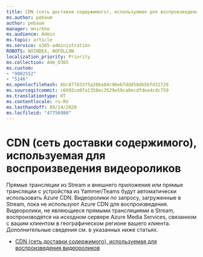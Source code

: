 ```yaml
---
title: CDN (сеть доставки содержимого), используемая для воспроизведения видеороликов
ms.author: pebaum
author: pebaum
manager: mnirkhe
ms.audience: Admin
ms.topic: article
ms.service: o365-administration
ROBOTS: NOINDEX, NOFOLLOW
localization_priority: Priority
ms.collection: Adm_O365
ms.custom:
- "9002552"
- "5146"
ms.openlocfilehash: 6bc87783375a206a84c96eb7ddd58db5bfd31728
ms.sourcegitcommit: c6692ce0fa1358ec3529e59ca0ecdfdea4cdc759
ms.translationtype: HT
ms.contentlocale: ru-RU
ms.lasthandoff: 09/14/2020
ms.locfileid: "47756980"
---
```

# <a name="cdn-used-for-video-playback"></a>CDN (сеть доставки содержимого), используемая для воспроизведения видеороликов

Прямые трансляции из Stream и внешнего приложения или прямые трансляции с устройства из Yammer/Teams будут автоматически использовать Azure CDN. Видеоролики по запросу, загруженные в Stream, пока не используют Azure CDN для воспроизведения. Видеоролики, не являющиеся прямыми трансляциями в Stream, воспроизводятся на исходном сервере Azure Media Services, связанном с вашим клиентом в географическом регионе вашего клиента. Дополнительные сведения см. в указанных ниже статьях.

- [CDN (сеть доставки содержимого), используемая для воспроизведения видеороликов](https://docs.microsoft.com/stream/network-overview#cdn-used-for-video-playback)
